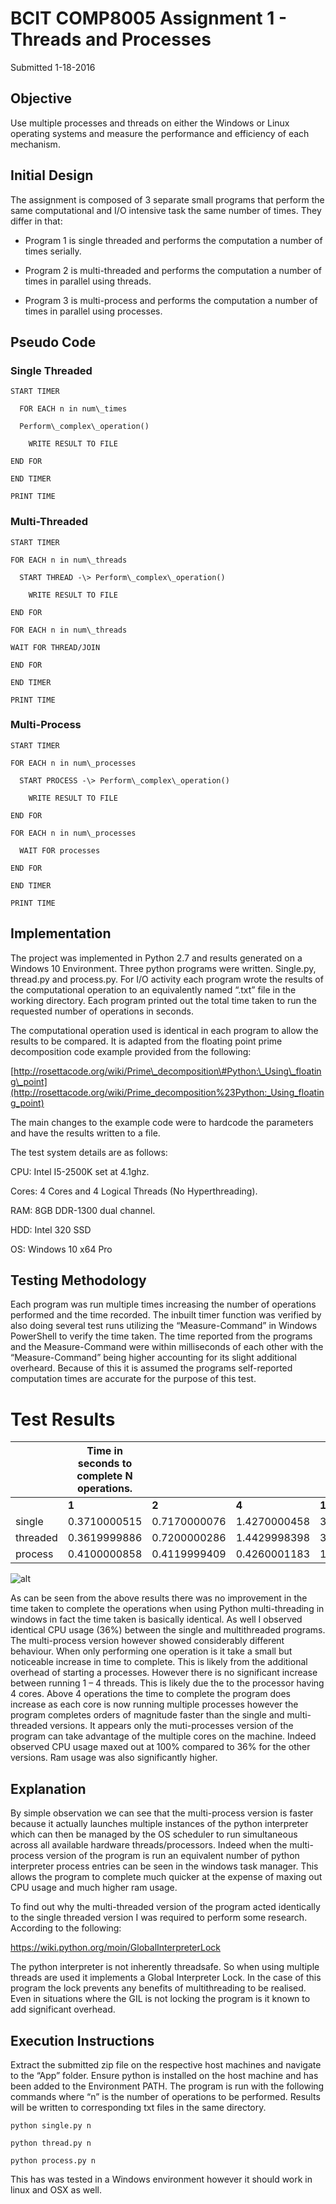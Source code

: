 # BCIT COMP8005 Assignment 1 - Threads and Processes
Submitted 1-18-2016

## Objective 

Use multiple processes and threads on either the Windows or Linux
operating systems and measure the performance and efficiency of each
mechanism.

## Initial Design

The assignment is composed of 3 separate small programs that perform the
same computational and I/O intensive task the same number of times. They
differ in that:

  - Program 1 is single threaded and performs the computation a number
    of times serially.

  - Program 2 is multi-threaded and performs the computation a number of
    times in parallel using threads.

  - Program 3 is multi-process and performs the computation a number
    of times in parallel using processes.



## Pseudo Code

### Single Threaded

```
START TIMER

  FOR EACH n in num\_times

  Perform\_complex\_operation()

    WRITE RESULT TO FILE

END FOR

END TIMER

PRINT TIME
```

### Multi-Threaded

```
START TIMER

FOR EACH n in num\_threads

  START THREAD -\> Perform\_complex\_operation()

    WRITE RESULT TO FILE

END FOR

FOR EACH n in num\_threads

WAIT FOR THREAD/JOIN

END FOR

END TIMER

PRINT TIME
```



### Multi-Process

```
START TIMER

FOR EACH n in num\_processes

  START PROCESS -\> Perform\_complex\_operation()

    WRITE RESULT TO FILE

END FOR

FOR EACH n in num\_processes

  WAIT FOR processes

END FOR

END TIMER

PRINT TIME

```

## Implementation 

The project was implemented in Python 2.7 and results generated on a
Windows 10 Environment. Three python programs were written. Single.py,
thread.py and process.py. For I/O activity each program wrote the
results of the computational operation to an equivalently named “.txt”
file in the working directory. Each program printed out the total time
taken to run the requested number of operations in seconds.

The computational operation used is identical in each program to allow
the results to be compared. It is adapted from the floating point prime
decomposition code example provided from the following:

[http://rosettacode.org/wiki/Prime\_decomposition\#Python:\_Using\_floating\_point](http://rosettacode.org/wiki/Prime_decomposition%23Python:_Using_floating_point)

The main changes to the example code were to hardcode the parameters and
have the results written to a file.

The test system details are as follows:

CPU: Intel I5-2500K set at 4.1ghz.

Cores: 4 Cores and 4 Logical Threads (No Hyperthreading).

RAM: 8GB DDR-1300 dual channel.

HDD: Intel 320 SSD

OS: Windows 10 x64 Pro

## Testing Methodology 

Each program was run multiple times increasing the number of operations
performed and the time recorded. The inbuilt timer function was verified
by also doing several test runs utilizing the “Measure-Command” in
Windows PowerShell to verify the time taken. The time reported from the
programs and the Measure-Command were within milliseconds of each other
with the “Measure-Command” being higher accounting for its slight
additional overheard. Because of this it is assumed the programs
self-reported computation times are accurate for the purpose of this
test.

# Test Results

|          | **Time in seconds to complete N operations.** |              |              |              |               |               |                |
| -------- | --------------------------------------------- | ------------ | ------------ | ------------ | ------------- | ------------- | -------------- |
|          | **1**                                         | **2**        | **4**        | **10**       | **50**        | **100**       | **500**        |
| single   | 0.3710000515                                  | 0.7170000076 | 1.4270000458 | 3.5880000591 | 17.8599998951 | 35.8869998455 | 179.1630001070 |
| threaded | 0.3619999886                                  | 0.7200000286 | 1.4429998398 | 3.6059999466 | 17.8910000324 | 35.7430000305 | 180.3659999370 |
| process  | 0.4100000858                                  | 0.4119999409 | 0.4260001183 | 1.0420000553 | 5.0160000324  | 10.1750001907 | 49.6420001984  |

![alt](/docs/chart.PNG)

As can be seen from the above results there was no improvement in the
time taken to complete the operations when using Python multi-threading
in windows in fact the time taken is basically identical. As well I
observed identical CPU usage (36%) between the single and multithreaded
programs. The multi-process version however showed considerably
different behaviour. When only performing one operation is it take a
small but noticeable increase in time to complete. This is likely from
the additional overhead of starting a processes. However there is no
significant increase between running 1 – 4 threads. This is likely due
the to the processor having 4 cores. Above 4 operations the time to
complete the program does increase as each core is now running multiple
processes however the program completes orders of magnitude faster than
the single and multi-threaded versions. It appears only the
muti-processes version of the program can take advantage of the multiple
cores on the machine. Indeed observed CPU usage maxed out at 100%
compared to 36% for the other versions. Ram usage was also significantly
higher.

## Explanation

By simple observation we can see that the multi-process version is
faster because it actually launches multiple instances of the python
interpreter which can then be managed by the OS scheduler to run
simultaneous across all available hardware threads/processors. Indeed
when the multi-process version of the program is run an equivalent
number of python interpreter process entries can be seen in the windows
task manager. This allows the program to complete much quicker at the
expense of maxing out CPU usage and much higher ram usage.

To find out why the multi-threaded version of the program acted
identically to the single threaded version I was required to perform
some research. According to the following:

<https://wiki.python.org/moin/GlobalInterpreterLock>

The python interpreter is not inherently threadsafe. So when using
multiple threads are used it implements a Global Interpreter Lock. In
the case of this program the lock prevents any benefits of
multithreading to be realised. Even in situations where the GIL is not
locking the program is it known to add significant overhead.

## Execution Instructions

Extract the submitted zip file on the respective host machines and
navigate to the “App” folder. Ensure python is installed on the host
machine and has been added to the Environment PATH. The program is run
with the following commands where “n” is the number of operations to be
performed. Results will be written to corresponding txt files in the
same directory.

`python single.py n`

`python thread.py n`

`python process.py n`

This has was tested in a Windows environment however it should work in
linux and OSX as well.
